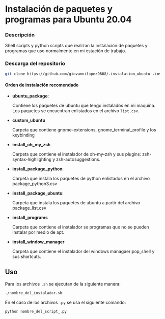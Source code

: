 # Instalación de paquetes y programas para Ubuntu 20.04

### Descripción

Shell scripts y python scripts que realizan la instalación de paquetes y programas que uso normalmente en mi estación de trabajo.

### Descarga del repositorio

```bash
git clone https://github.com/giovannilopez9808/.instalation_ubuntu .instalation

```

#### Orden de instalación recomendado

- **ubuntu_package**:

  Contiene los paquetes de ubuntu que tengo instalados en mi maquina. Los paquetes se encuentran enlistados en el archivo `list.csv`.

- **custom_ubuntu**

  Carpeta que contiene gnome-extensions, gnome_terminal_profile y los keybinding

- **install_oh_my_zsh**

  Carpeta que contiene el instalador de oh-my-zsh y sus plugins: zsh-syntax-highlighting y zsh-autosuggestions.

- **install_package_python**

  Carpeta que instala los paquetes de python enlistados en el archivo package_python3.csv

- **install_package_ubuntu**

  Carpeta que instala los paquetes de ubuntu a partir del archivo package_list.csv

- **install_programs**

  Carpeta que contiene el instalador se programas que no se pueden instalar por medio de apt.

- **install_window_manager**

  Carpeta que contiene el instalador del windows managaer pop_shell y sus shortcuts.

## Uso

Para los archivos `.sh` se ejecutan de la siguiente manera:

```bash
./nombre_del_instalador.sh
```

En el caso de los archivos `.py` se usa el siguiente comando:

```bash
python nombre_del_script_.py
```
